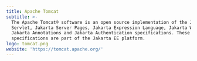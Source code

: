 ```yaml
---
title: Apache Tomcat
subtitle: >-
  The Apache Tomcat® software is an open source implementation of the Jakarta
  Servlet, Jakarta Server Pages, Jakarta Expression Language, Jakarta WebSocket,
  Jakarta Annotations and Jakarta Authentication specifications. These
  specifications are part of the Jakarta EE platform.
logo: tomcat.png
website: 'https://tomcat.apache.org/'
---
```


